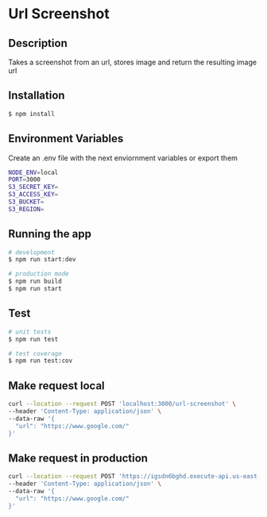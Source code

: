 # Url Screenshot

## Description
Takes a screenshot from an url, stores image and return the resulting image url

## Installation

```bash
$ npm install
```

## Environment Variables
Create an .env file with the next enviornment variables or export them

```bash
NODE_ENV=local
PORT=3000
S3_SECRET_KEY=
S3_ACCESS_KEY=
S3_BUCKET=
S3_REGION=
```

## Running the app

```bash
# development
$ npm run start:dev

# production mode
$ npm run build
$ npm run start
```

## Test

```bash
# unit tests
$ npm run test

# test coverage
$ npm run test:cov
```

## Make request local

```bash
curl --location --request POST 'localhost:3000/url-screenshot' \
--header 'Content-Type: application/json' \
--data-raw '{
  "url": "https://www.google.com/"
}'
```
## Make request in production

```bash
curl --location --request POST 'https://igsdn6bghd.execute-api.us-east-2.amazonaws.com/prod/url-screenshot' \
--header 'Content-Type: application/json' \
--data-raw '{
  "url": "https://www.google.com/"
}'
```